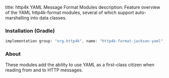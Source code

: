title: http4k YAML Message Format Modules
description: Feature overview of the YAML http4k-format modules, several of which support auto-marshalling into data classes.

### Installation (Gradle)

```groovy
implementation group: "org.http4k", name: "http4k-format-jackson-yaml", version: "4.1.1.1"
```

### About
These modules add the ability to use YAML as a first-class citizen when reading from and to HTTP messages. 

[http4k]: https://http4k.org
